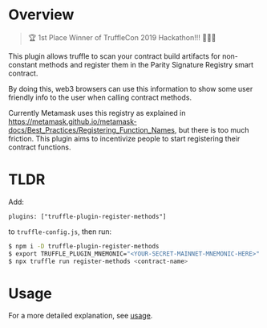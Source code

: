 # Overview

> 🏆 1st Place Winner of TruffleCon 2019 Hackathon!!! 🎉🎉🎉

This plugin allows truffle to scan your contract build artifacts for non-constant methods and register them in the Parity Signature Registry smart contract.

By doing this, web3 browsers can use this information to show some user friendly info to the user when calling contract methods.

Currently Metamask uses this registry as explained in https://metamask.github.io/metamask-docs/Best_Practices/Registering_Function_Names, but there is too much friction. This plugin aims to incentivize people to start registering their contract functions.

# TLDR

Add:

```
plugins: ["truffle-plugin-register-methods"]
```

to `truffle-config.js`, then run:

```sh
$ npm i -D truffle-plugin-register-methods
$ export TRUFFLE_PLUGIN_MNEMONIC="<YOUR-SECRET-MAINNET-MNEMONIC-HERE>"
$ npx truffle run register-methods <contract-name>
```

# Usage

For a more detailed explanation, see [usage](USAGE.md).